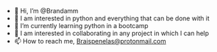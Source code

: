 - 👋 Hi, I’m @Brandamm
- 👀 I am interested in python and everything that can be done with it
- 🌱 I’m currently learning python in a bootcamp
- 💞️ I am interested in collaborating in any project in which I can help
- 📫 How to reach me, Braispenelas@protonmail.com

<!---
Brandamm/Brandamm is a ✨ special ✨ repository because its `README.md` (this file) appears on your GitHub profile.
You can click the Preview link to take a look at your changes.
--->
